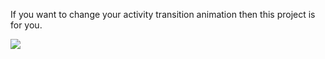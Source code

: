 If you want to change your activity transition animation then this project is for you.

![](https://github.com/ShohanAhmed/Android-Activity-Transition-Custom-Animation/blob/master/Screenshots/animation.gif)
